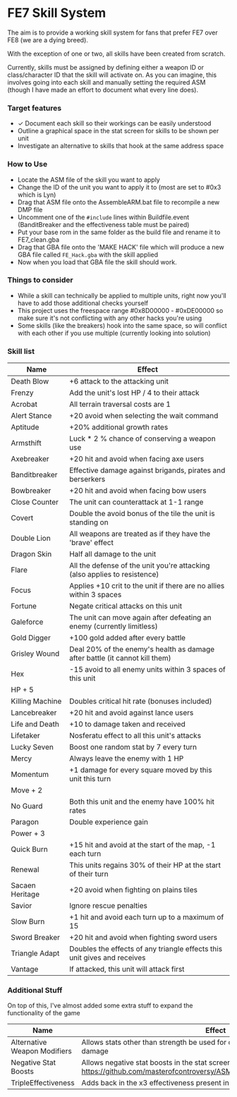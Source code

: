 # FE7 Skill System 

The aim is to provide a working skill system for fans that prefer FE7 over FE8 (we are a dying breed).

With the exception of one or two, all skills have been created from scratch.

Currently, skills must be assigned by defining either a weapon ID or class/character ID that the skill will activate on. As you can imagine, this involves going into each skill and manually setting the required ASM (though I have made an effort to document what every line does).

### Target features

- ✓ Document each skill so their workings can be easily understood
- Outline a graphical space in the stat screen for skills to be shown per unit
- Investigate an alternative to skills that hook at the same address space

### How to Use

- Locate the ASM file of the skill you want to apply
- Change the ID of the unit you want to apply it to (most are set to #0x3 which is Lyn)
- Drag that ASM file onto the AssembleARM.bat file to recompile a new DMP file
- Uncomment one of the `#include` lines within Buildfile.event (BanditBreaker and the effectiveness table must be paired)
- Put your base rom in the same folder as the build file and rename it to FE7_clean.gba
- Drag that GBA file onto the 'MAKE HACK' file which will produce a new GBA file called `FE_Hack.gba` with the skill applied
- Now when you load that GBA file the skill should work.

### Things to consider

- While a skill can technically be applied to multiple units, right now you'll have to add those additional checks yourself
- This project uses the freespace range #0x8D00000 - #0xDE00000 so make sure it's not conflicting with any other hacks you're using
- Some skills (like the breakers) hook into the same space, so will conflict with each other if you use multiple (currently looking into solution)

### Skill list

| Name    | Effect
| ------- | ------
| Death Blow | +6 attack to the attacking unit
| Frenzy  | Add the unit's lost HP / 4 to their attack
| Acrobat | All terrain traversal costs are 1
| Alert Stance | +20 avoid when selecting the wait command
| Aptitude | +20% additional growth rates
| Armsthift | Luck * 2 % chance of conserving a weapon use
| Axebreaker | +20 hit and avoid when facing axe users
| Banditbreaker | Effective damage against brigands, pirates and berserkers
| Bowbreaker | +20 hit and avoid when facing bow users
| Close Counter | The unit can counterattack at 1-1 range
| Covert | Double the avoid bonus of the tile the unit is standing on
| Double Lion | All weapons are treated as if they have the 'brave' effect
| Dragon Skin | Half all damage to the unit
| Flare | All the defense of the unit you're attacking (also applies to resistence)
| Focus | Applies +10 crit to the unit if there are no allies within 3 spaces
| Fortune | Negate critical attacks on this unit
| Galeforce | The unit can move again after defeating an enemy (currently limitless)
| Gold Digger | +100 gold added after every battle
| Grisley Wound | Deal 20% of the enemy's health as damage after battle (it cannot kill them)
| Hex | -15 avoid to all enemy units within 3 spaces of this unit
| HP + 5 |
| Killing Machine | Doubles critical hit rate (bonuses included)
| Lancebreaker | +20 hit and avoid against lance users
| Life and Death | +10 to damage taken and received
| Lifetaker | Nosferatu effect to all this unit's attacks
| Lucky Seven | Boost one random stat by 7 every turn
| Mercy | Always leave the enemy with 1 HP
| Momentum | +1 damage for every square moved by this unit this turn
| Move + 2 |
| No Guard | Both this unit and the enemy have 100% hit rates
| Paragon | Double experience gain
| Power + 3 |
| Quick Burn | +15 hit and avoid at the start of the map, -1 each turn
| Renewal | This units regains 30% of their HP at the start of their turn
| Sacaen Heritage | +20 avoid when fighting on plains tiles
| Savior | Ignore rescue penalties
| Slow Burn | +1 hit and avoid each turn up to a maximum of 15
| Sword Breaker | +20 hit and avoid when fighting sword users
| Triangle Adapt | Doubles the effects of any triangle effects this unit gives and receives
| Vantage | If attacked, this unit will attack first

### Additional Stuff

On top of this, I've almost added some extra stuff to expand the functionality of the game

| Name    | Effect
| ------- | ------
| Alternative Weapon Modifiers | Allows stats other than strength be used for certain weapons when calculating damage
| Negative Stat Boosts | Allows negative stat boosts in the stat screen source: https://github.com/masterofcontroversy/ASM/tree/main/FE7/NegativeStatBoosts
| TripleEffectiveness | Adds back in the x3 effectiveness present in the original Japanese release
